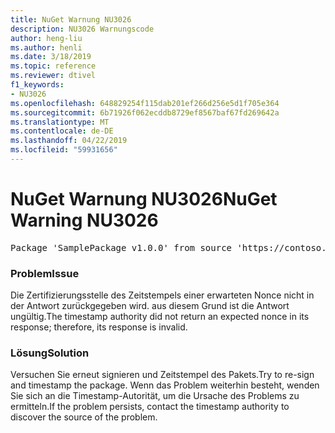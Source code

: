```yaml
---
title: NuGet Warnung NU3026
description: NU3026 Warnungscode
author: heng-liu
ms.author: henli
ms.date: 3/18/2019
ms.topic: reference
ms.reviewer: dtivel
f1_keywords:
- NU3026
ms.openlocfilehash: 648829254f115dab201ef266d256e5d1f705e364
ms.sourcegitcommit: 6b71926f062ecddb8729ef8567baf67fd269642a
ms.translationtype: MT
ms.contentlocale: de-DE
ms.lasthandoff: 04/22/2019
ms.locfileid: "59931656"
---
```

# <a name="nuget-warning-nu3026"></a><span data-ttu-id="79a1c-103">NuGet Warnung NU3026</span><span class="sxs-lookup"><span data-stu-id="79a1c-103">NuGet Warning NU3026</span></span>

<pre>Package 'SamplePackage v1.0.0' from source 'https://contoso.com/index.json': The timestamp response is invalid. Nonces did not match.</pre>

### <a name="issue"></a><span data-ttu-id="79a1c-104">Problem</span><span class="sxs-lookup"><span data-stu-id="79a1c-104">Issue</span></span>

<span data-ttu-id="79a1c-105">Die Zertifizierungsstelle des Zeitstempels einer erwarteten Nonce nicht in der Antwort zurückgegeben wird. aus diesem Grund ist die Antwort ungültig.</span><span class="sxs-lookup"><span data-stu-id="79a1c-105">The timestamp authority did not return an expected nonce in its response; therefore, its response is invalid.</span></span>


### <a name="solution"></a><span data-ttu-id="79a1c-106">Lösung</span><span class="sxs-lookup"><span data-stu-id="79a1c-106">Solution</span></span>

<span data-ttu-id="79a1c-107">Versuchen Sie erneut signieren und Zeitstempel des Pakets.</span><span class="sxs-lookup"><span data-stu-id="79a1c-107">Try to re-sign and timestamp the package.</span></span> <span data-ttu-id="79a1c-108">Wenn das Problem weiterhin besteht, wenden Sie sich an die Timestamp-Autorität, um die Ursache des Problems zu ermitteln.</span><span class="sxs-lookup"><span data-stu-id="79a1c-108">If the problem persists, contact the timestamp authority to discover the source of the problem.</span></span>